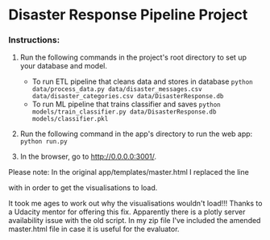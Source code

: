 # Disaster Response Pipeline Project

### Instructions:
1. Run the following commands in the project's root directory to set up your database and model.

    - To run ETL pipeline that cleans data and stores in database
        `python data/process_data.py data/disaster_messages.csv data/disaster_categories.csv data/DisasterResponse.db`
    - To run ML pipeline that trains classifier and saves
        `python models/train_classifier.py data/DisasterResponse.db models/classifier.pkl`

2. Run the following command in the app's directory to run the web app:
    `python run.py`

3. In the browser, go to http://0.0.0.0:3001/.

Please note: In the original app/templates/master.html I replaced the line 
<script src="https://d14fo0winaifog.cloudfront.net/plotly-basic.js"></script> with 
<script src="https://cdn.plot.ly/plotly-latest.min.js"></script> in order to get the visualisations to load.
It took me ages to work out why the visualisations wouldn't load!!! Thanks to a Udacity mentor for offering this fix. Apparently there is a plotly server availability issue with the old script.
In my zip file I've included the amended master.html file in case it is useful for the evaluator.